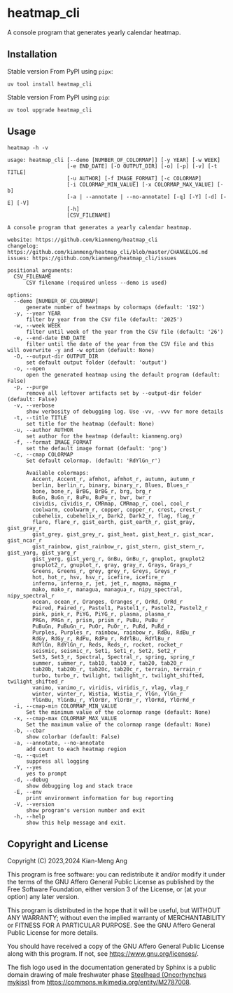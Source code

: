 # heatmap_cli

A console program that generates yearly calendar heatmap.

## Installation

Stable version From PyPI using `pipx`:

```console
uv tool install heatmap_cli
```

Stable version From PyPI using `pip`:

```console
uv tool upgrade heatmap_cli
```

## Usage

```console
heatmap -h -v
```

<!--help !-->

```console
usage: heatmap_cli [--demo [NUMBER_OF_COLORMAP]] [-y YEAR] [-w WEEK]
                   [-e END_DATE] [-O OUTPUT_DIR] [-o] [-p] [-v] [-t TITLE]
                   [-u AUTHOR] [-f IMAGE_FORMAT] [-c COLORMAP]
                   [-i COLORMAP_MIN_VALUE] [-x COLORMAP_MAX_VALUE] [-b]
                   [-a | --annotate | --no-annotate] [-q] [-Y] [-d] [-E] [-V]
                   [-h]
                   [CSV_FILENAME]

A console program that generates a yearly calendar heatmap.

website: https://github.com/kianmeng/heatmap_cli
changelog: https://github.com/kianmeng/heatmap_cli/blob/master/CHANGELOG.md
issues: https://github.com/kianmeng/heatmap_cli/issues

positional arguments:
  CSV_FILENAME
      CSV filename (required unless --demo is used)

options:
  --demo [NUMBER_OF_COLORMAP]
      generate number of heatmaps by colormaps (default: '192')
  -y, --year YEAR
      filter by year from the CSV file (default: '2025')
  -w, --week WEEK
      filter until week of the year from the CSV file (default: '26')
  -e, --end-date END_DATE
      filter until the date of the year from the CSV file and this will overwrite -y and -w option (default: None)
  -O, --output-dir OUTPUT_DIR
      set default output folder (default: 'output')
  -o, --open
      open the generated heatmap using the default program (default: False)
  -p, --purge
      remove all leftover artifacts set by --output-dir folder (default: False)
  -v, --verbose
      show verbosity of debugging log. Use -vv, -vvv for more details
  -t, --title TITLE
      set title for the heatmap (default: None)
  -u, --author AUTHOR
      set author for the heatmap (default: kianmeng.org)
  -f, --format IMAGE_FORMAT
      set the default image format (default: 'png')
  -c, --cmap COLORMAP
      Set default colormap. (default: 'RdYlGn_r')

      Available colormaps:
        Accent, Accent_r, afmhot, afmhot_r, autumn, autumn_r
        berlin, berlin_r, binary, binary_r, Blues, Blues_r
        bone, bone_r, BrBG, BrBG_r, brg, brg_r
        BuGn, BuGn_r, BuPu, BuPu_r, bwr, bwr_r
        cividis, cividis_r, CMRmap, CMRmap_r, cool, cool_r
        coolwarm, coolwarm_r, copper, copper_r, crest, crest_r
        cubehelix, cubehelix_r, Dark2, Dark2_r, flag, flag_r
        flare, flare_r, gist_earth, gist_earth_r, gist_gray, gist_gray_r
        gist_grey, gist_grey_r, gist_heat, gist_heat_r, gist_ncar, gist_ncar_r
        gist_rainbow, gist_rainbow_r, gist_stern, gist_stern_r, gist_yarg, gist_yarg_r
        gist_yerg, gist_yerg_r, GnBu, GnBu_r, gnuplot, gnuplot2
        gnuplot2_r, gnuplot_r, gray, gray_r, Grays, Grays_r
        Greens, Greens_r, grey, grey_r, Greys, Greys_r
        hot, hot_r, hsv, hsv_r, icefire, icefire_r
        inferno, inferno_r, jet, jet_r, magma, magma_r
        mako, mako_r, managua, managua_r, nipy_spectral, nipy_spectral_r
        ocean, ocean_r, Oranges, Oranges_r, OrRd, OrRd_r
        Paired, Paired_r, Pastel1, Pastel1_r, Pastel2, Pastel2_r
        pink, pink_r, PiYG, PiYG_r, plasma, plasma_r
        PRGn, PRGn_r, prism, prism_r, PuBu, PuBu_r
        PuBuGn, PuBuGn_r, PuOr, PuOr_r, PuRd, PuRd_r
        Purples, Purples_r, rainbow, rainbow_r, RdBu, RdBu_r
        RdGy, RdGy_r, RdPu, RdPu_r, RdYlBu, RdYlBu_r
        RdYlGn, RdYlGn_r, Reds, Reds_r, rocket, rocket_r
        seismic, seismic_r, Set1, Set1_r, Set2, Set2_r
        Set3, Set3_r, Spectral, Spectral_r, spring, spring_r
        summer, summer_r, tab10, tab10_r, tab20, tab20_r
        tab20b, tab20b_r, tab20c, tab20c_r, terrain, terrain_r
        turbo, turbo_r, twilight, twilight_r, twilight_shifted, twilight_shifted_r
        vanimo, vanimo_r, viridis, viridis_r, vlag, vlag_r
        winter, winter_r, Wistia, Wistia_r, YlGn, YlGn_r
        YlGnBu, YlGnBu_r, YlOrBr, YlOrBr_r, YlOrRd, YlOrRd_r
  -i, --cmap-min COLORMAP_MIN_VALUE
      Set the minimum value of the colormap range (default: None)
  -x, --cmap-max COLORMAP_MAX_VALUE
      Set the maximum value of the colormap range (default: None)
  -b, --cbar
      show colorbar (default: False)
  -a, --annotate, --no-annotate
      add count to each heatmap region
  -q, --quiet
      suppress all logging
  -Y, --yes
      yes to prompt
  -d, --debug
      show debugging log and stack trace
  -E, --env
      print environment information for bug reporting
  -V, --version
      show program's version number and exit
  -h, --help
      show this help message and exit.
```

<!--help !-->

## Copyright and License

Copyright (C) 2023,2024 Kian-Meng Ang

This program is free software: you can redistribute it and/or modify it under
the terms of the GNU Affero General Public License as published by the Free
Software Foundation, either version 3 of the License, or (at your option) any
later version.

This program is distributed in the hope that it will be useful, but WITHOUT ANY
WARRANTY; without even the implied warranty of MERCHANTABILITY or FITNESS FOR A
PARTICULAR PURPOSE. See the GNU Affero General Public License for more details.

You should have received a copy of the GNU Affero General Public License along
with this program. If not, see <https://www.gnu.org/licenses/>.

The fish logo used in the documentation generated by Sphinx is a public domain
drawing of male freshwater phase [Steelhead (Oncorhynchus
mykiss)](https://en.wikipedia.org/w/index.php?oldid=1147106962) from
<https://commons.wikimedia.org/entity/M2787008>.
